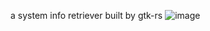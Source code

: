 a system info retriever built by gtk-rs
![image](https://github.com/user-attachments/assets/85447517-ff6b-487e-ad98-28fe9c9ca75c)

